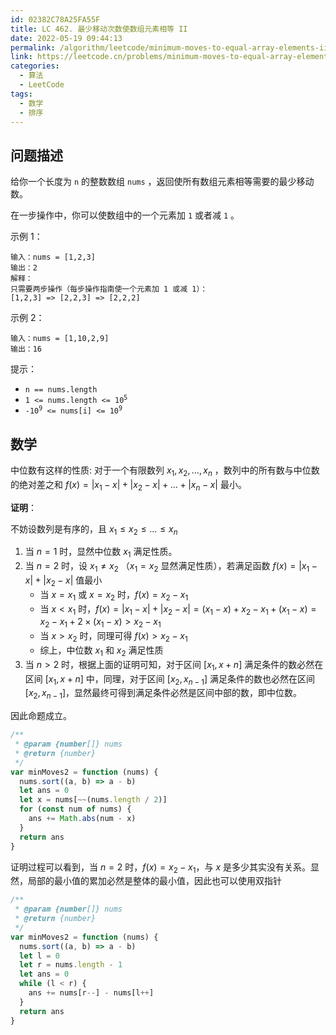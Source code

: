 ```yaml
---
id: 02382C78A25FA55F
title: LC 462. 最少移动次数使数组元素相等 II
date: 2022-05-19 09:44:13
permalink: /algorithm/leetcode/minimum-moves-to-equal-array-elements-ii
link: https://leetcode.cn/problems/minimum-moves-to-equal-array-elements-ii
categories:
  - 算法
  - LeetCode
tags:
  - 数学
  - 排序
---
```


<Level :type='2'/>

## 问题描述

给你一个长度为 `n` 的整数数组 `nums` ，返回使所有数组元素相等需要的最少移动数。

在一步操作中，你可以使数组中的一个元素加 `1` 或者减 `1` 。

示例 1：

```text
输入：nums = [1,2,3]
输出：2
解释：
只需要两步操作（每步操作指南使一个元素加 1 或减 1）：
[1,2,3] => [2,2,3] => [2,2,2]
```

示例 2：

```text
输入：nums = [1,10,2,9]
输出：16
```

提示：

- `n == nums.length`
- <code>1 <= nums.length <= 10<sup>5</sup></code>
- <code>-10<sup>9</sup> <= nums[i] <= 10<sup>9</sup></code>

## 数学

中位数有这样的性质: 对于一个有限数列 $x_1, x_2, \dots, x_n$ ，数列中的所有数与中位数的绝对差之和 $f(x) = |x_1 - x| + |x_2 - x| + \dots + |x_n - x|$ 最小。

**证明**：

不妨设数列是有序的，且 $x_1 \le x_2 \le \dots \le x_n$

1. 当 $n = 1$ 时，显然中位数 $x_1$ 满足性质。
2. 当 $n = 2$ 时，设 $x_1 \ne x_2$ （$x_1 = x_2$ 显然满足性质），若满足函数 $f(x) = |x_1 - x| + |x_2 - x|$ 值最小
   - 当 $x = x_1$ 或 $x = x_2$ 时，$f(x) = x_2 - x_1$
   - 当 $x < x_1$ 时，$f(x) = |x_1 - x| + |x_2 - x| = (x_1 - x) + x_2 - x_1 + (x_1 - x) = x_2 - x_1 + 2 \times (x_1 - x) \gt x_2 - x_1$
   - 当 $x > x_2$ 时，同理可得 $f(x) > x_2 - x_1$
   - 综上，中位数 $x_1$ 和 $x_2$ 满足性质
3. 当 $n > 2$ 时，根据上面的证明可知，对于区间 $[x_1,x+n]$ 满足条件的数必然在区间 $[x_1,x+n]$ 中，同理，对于区间 $[x_2,x_{n-1}]$ 满足条件的数也必然在区间 $[x_2,x_{n-1}]$，显然最终可得到满足条件必然是区间中部的数，即中位数。

因此命题成立。

```javascript
/**
 * @param {number[]} nums
 * @return {number}
 */
var minMoves2 = function (nums) {
  nums.sort((a, b) => a - b)
  let ans = 0
  let x = nums[~~(nums.length / 2)]
  for (const num of nums) {
    ans += Math.abs(num - x)
  }
  return ans
}
```

证明过程可以看到，当 $n = 2$ 时，$f(x) = x_2 - x_1$，与 $x$ 是多少其实没有关系。显然，局部的最小值的累加必然是整体的最小值，因此也可以使用双指针

```javascript
/**
 * @param {number[]} nums
 * @return {number}
 */
var minMoves2 = function (nums) {
  nums.sort((a, b) => a - b)
  let l = 0
  let r = nums.length - 1
  let ans = 0
  while (l < r) {
    ans += nums[r--] - nums[l++]
  }
  return ans
}
```
